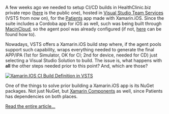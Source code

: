 A few weeks ago we needed to setup CI/CD builds in HealthClinic.biz private repo ([here](https://github.com/Microsoft/HealthClinic.biz) is the public one), hosted in [Visual Studio Team Services](https://www.visualstudio.com/es-es/products/visual-studio-team-services-vs.aspx) (VSTS from now on), for the [Patients](https://github.com/Microsoft/HealthClinic.biz/tree/master/src/MyHealth.Client.iOS) app made with Xamarin.iOS. Since the suite includes a Cordoba app for iOS as well, such was being built through [MacinCloud](http://www.macincloud.com/), so the agent pool was already configured (if not, [here](https://blogs.msdn.microsoft.com/visualstudioalm/2015/11/18/macincloud-visual-studio-team-services-build-and-improvements-to-ios-build-support/) can be found how to).

Nowadays, VSTS offers a Xamarin.iOS build step where, if the agent pools support such capability, wraps everything needed to generate the final APP/IPA (1st for Simulator, OK for CI; 2nd for device, needed for CD) just selecting a Visual Studio Solution to build. The issue is, what happens with **all** the other steps needed prior to this point? And, which are those?

[![Xamarin.IOS CI Build Definition in VSTS](http://blogs.plainconcepts.com/xamarinteam/wp-content/uploads/sites/4/2016/03/Captura-de-pantalla-2016-03-22-a-las-11.30.02.png)](Captura-de-pantalla-2016-03-22-a-las-11.30.02.png)

One of the things to solve prior building a Xamarin.iOS app is its NuGet packages. Not just NuGet, but [Xamarin Components](https://components.xamarin.com/) as well, since Patients has dependencies on both places.

[Read the entire article...](http://blogs.plainconcepts.com/xamarinteam/2016/03/28/setting-up-xamarin-ios-builds-in-visual-studio-team-services-formerly-visual-studio-online-through-macincloud-and-a-bonus-hockeyapp/)